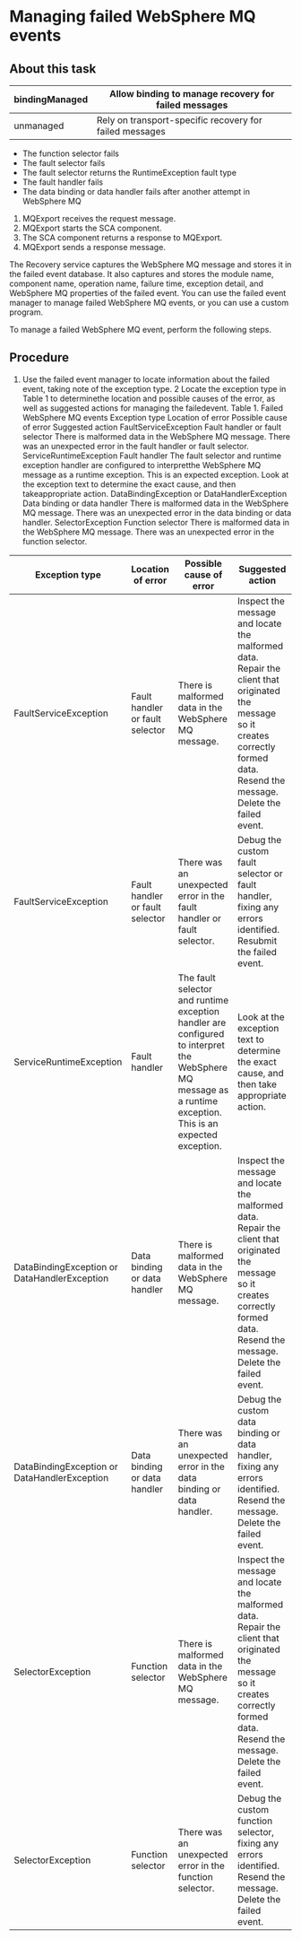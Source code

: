 <!-- image -->

# Managing failed WebSphere MQ events

## About this task

| bindingManaged   | Allow binding to manage recovery for failed messages    |
|------------------|---------------------------------------------------------|
| unmanaged        | Rely on transport-specific recovery for failed messages |

- The function selector fails
- The fault selector fails
- The fault selector returns the RuntimeException fault type
- The fault handler fails
- The data binding or data handler fails after another attempt in WebSphere MQ

1. MQExport receives the request message.
2. MQExport starts the SCA component.
3. The SCA component returns a response to MQExport.
4. MQExport sends a response message.

The Recovery service captures the WebSphere MQ
message and stores it in the failed event database. It also captures and stores the module name,
component name, operation name, failure time, exception detail, and WebSphere MQ properties of the failed event. You can use the failed event
manager to manage failed WebSphere MQ events, or you can
use a custom program.

To manage a failed WebSphere MQ event, perform the following steps.

## Procedure

1. Use the failed event manager to locate information about the failed event, taking note of the
exception type.
2 Locate the exception type in Table 1 to determinethe location and possible causes of the error, as well as suggested actions for managing the failedevent. Table 1. Failed WebSphere MQ events Exception type Location of error Possible cause of error Suggested action FaultServiceException Fault handler or fault selector There is malformed data in the WebSphere MQ message. There was an unexpected error in the fault handler or fault selector. ServiceRuntimeException Fault handler The fault selector and runtime exception handler are configured to interpretthe WebSphere MQ message as a runtime exception. This is an expected exception. Look at the exception text to determine the exact cause, and then takeappropriate action. DataBindingException or DataHandlerException Data binding or data handler There is malformed data in the WebSphere MQ message. There was an unexpected error in the data binding or data handler. SelectorException Function selector There is malformed data in the WebSphere MQ message. There was an unexpected error in the function selector.

| Exception type                               | Location of error               | Possible cause of error                                                                                                                                      | Suggested action                                                                                                                                                                   |
|----------------------------------------------|---------------------------------|--------------------------------------------------------------------------------------------------------------------------------------------------------------|------------------------------------------------------------------------------------------------------------------------------------------------------------------------------------|
| FaultServiceException                        | Fault handler or fault selector | There is malformed data in the WebSphere MQ message.                                                                                                         | Inspect the message and locate the malformed data. Repair the client that originated the message so it creates correctly formed data. Resend the message. Delete the failed event. |
| FaultServiceException                        | Fault handler or fault selector | There was an unexpected error in the fault handler or fault selector.                                                                                        | Debug the custom fault selector or fault handler, fixing any errors identified. Resubmit the failed event.                                                                         |
| ServiceRuntimeException                      | Fault handler                   | The fault selector and runtime exception handler are configured to interpret the WebSphere MQ message as a runtime exception. This is an expected exception. | Look at the exception text to determine the exact cause, and then take appropriate action.                                                                                         |
| DataBindingException or DataHandlerException | Data binding or data handler    | There is malformed data in the WebSphere MQ message.                                                                                                         | Inspect the message and locate the malformed data. Repair the client that originated the message so it creates correctly formed data. Resend the message. Delete the failed event. |
| DataBindingException or DataHandlerException | Data binding or data handler    | There was an unexpected error in the data binding or data handler.                                                                                           | Debug the custom data binding or data handler, fixing any errors identified. Resend the message. Delete the failed event.                                                          |
| SelectorException                            | Function selector               | There is malformed data in the WebSphere MQ message.                                                                                                         | Inspect the message and locate the malformed data. Repair the client that originated the message so it creates correctly formed data. Resend the message. Delete the failed event. |
| SelectorException                            | Function selector               | There was an unexpected error in the function selector.                                                                                                      | Debug the custom function selector, fixing any errors identified. Resend the message. Delete the failed event.                                                                     |